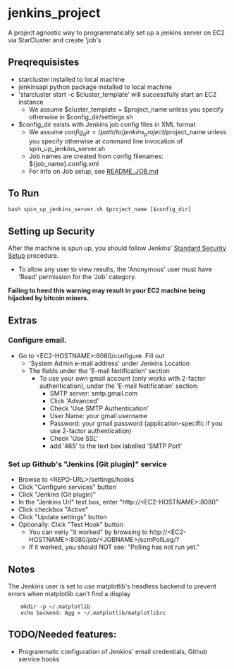 jenkins_project
===============

A project agnostic way to programmatically set up a jenkins server on EC2 via StarCluster and create 'job's


## Preqrequisistes

* starcluster installed to local machine
* jenkinsapi python package installed to local machine
* 'starcluster start -c $cluster_template' will successfully start an EC2 instance
	* We assume $cluster_template = $project_name unless you specify otherwise in $config_dir/settings.sh
* $config_dir exists with Jenkins job config files in XML format
	* We assume $config_dir = /path/to/jenkins_project/$project_name unless you specify otherwise at command line invocation of spin_up_jenkins_server.sh
	* Job names are created from config filenames: ${job_name}.config.xml
	* For info on Job setup, see [README_JOB.md](https://github.com/mit-probabilistic-computing-project/jenkins_project/blob/master/README_JOB.md)

 

## To Run

    bash spin_up_jenkins_server.sh $project_name [$config_dir]

## Setting up Security

After the machine is spun up, you should follow Jenkins' [Standard Security Setup](https://wiki.jenkins-ci.org/display/JENKINS/Standard+Security+Setup) procedure.
* To allow any user to view results, the 'Anonymous' user must have 'Read' permission for the 'Job' category.

**Failing to heed this warning may result in your EC2 machine being hijacked by bitcoin miners.**

## Extras

### Configure email.

* Go to \<EC2-HOSTNAME\>:8080/configure. Fill out
  * 'System Admin e-mail address' under Jenkins Location
  * The fields under the 'E-mail Notification' section
    * To use your own gmail account (only works with 2-factor authentication), under the 'E-mail Notification' section:
       * SMTP server: smtp.gmail.com
       * Click 'Advanced'
       * Check 'Use SMTP Authentication'
       * User Name: your gmail username
       * Password: your gmail password (application-specific if you use 2-factor authentication)
       * Check 'Use SSL'
       * add '465' to the text box labelled 'SMTP Port'

### Set up Github's "Jenkins (Git plugin)" service
* Browse to \<REPO-URL\>/settings/hooks
* Click "Configure services" button
* Click "Jenkins (Git plugin)"
* In the "Jenkins Url" text box, enter "http://\<EC2-HOSTNAME\>:8080"
* Click checkbox "Active"
* Click "Update settings" button
* Optionally: Click "Test Hook" button
    * You can veriy "it worked" by browsing to http://\<EC2-HOSTNAME\>:8080/job/\<JOBNAME\>/scmPollLog/?
    * If it worked, you should NOT see: "Polling has not run yet."

## Notes

The Jenkins user is set to use matplotlib's headless backend to prevent errors when matplotlib can't find a display

        mkdir -p ~/.matplotlib
        echo backend: Agg > ~/.matplotlib/matplotlibrc

## TODO/Needed features: 

* Programmatic configuration of Jenkins' email credentials, Github service hooks


